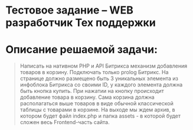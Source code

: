 # Тестовое задание – WEB разработчик Тех поддержки

# Описание решаемой задачи:

> Написать на нативном PHP и API Битрикса механизм добавления товаров в корзину.
  Подключать только prolog Битрикс.
  На странице должно размещено быть 3 уникальных элемента из инфоблока Битрикса со
  своими ID, у каждого элемента должна быть кнопка купить. При нажатии на кнопку
  происходит добавление товара в корзину.
  Сама корзина должна располагаться выше товаров в виде обычной классической таблицы
  с товарами в корзине.
  На выходе мы ждем архив, в котором будет файл index.php и папка assets - в которой
  будет сложен весь Frontend-часть сайта.
